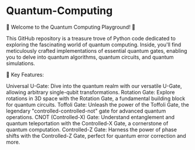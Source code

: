 # Quantum-Computing
🌌 Welcome to the Quantum Computing Playground! 🚀

This GitHub repository is a treasure trove of Python code dedicated to exploring the fascinating world of quantum computing. Inside, you'll find meticulously crafted implementations of essential quantum gates, enabling you to delve into quantum algorithms, quantum circuits, and quantum simulations.

🔬 Key Features:

Universal U-Gate: Dive into the quantum realm with our versatile U-Gate, allowing arbitrary single-qubit transformations.
Rotation Gate: Explore rotations in 3D space with the Rotation Gate, a fundamental building block for quantum circuits.
Toffoli Gate: Unleash the power of the Toffoli Gate, the legendary "controlled-controlled-not" gate for advanced quantum operations.
CNOT (Controlled-X) Gate: Understand entanglement and quantum teleportation with the Controlled-X Gate, a cornerstone of quantum computation.
Controlled-Z Gate: Harness the power of phase shifts with the Controlled-Z Gate, perfect for quantum error correction and more.
